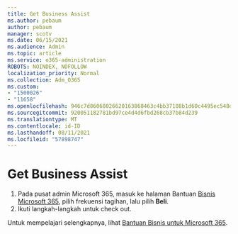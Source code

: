 ```yaml
---
title: Get Business Assist
ms.author: pebaum
author: pebaum
manager: scotv
ms.date: 06/15/2021
ms.audience: Admin
ms.topic: article
ms.service: o365-administration
ROBOTS: NOINDEX, NOFOLLOW
localization_priority: Normal
ms.collection: Adm_O365
ms.custom:
- "1500026"
- "11658"
ms.openlocfilehash: 946c7d86068026620163868463c4bb37108b1d60c4495ec548dc36043bce8414
ms.sourcegitcommit: 920051182781bd97ce4d4d6fbd268cb37b84d239
ms.translationtype: MT
ms.contentlocale: id-ID
ms.lasthandoff: 08/11/2021
ms.locfileid: "57898747"
---
```

# <a name="get-business-assist"></a>Get Business Assist

1. Pada pusat admin Microsoft 365, masuk ke halaman Bantuan [Bisnis Microsoft 365](https://go.microsoft.com/fwlink/p/?linkid=2158423), pilih frekuensi tagihan, lalu pilih **Beli**.
2. Ikuti langkah-langkah untuk check out.

Untuk mempelajari selengkapnya, lihat [Bantuan Bisnis untuk Microsoft 365](https://docs.microsoft.com/microsoft-365/admin/misc/business-assist).